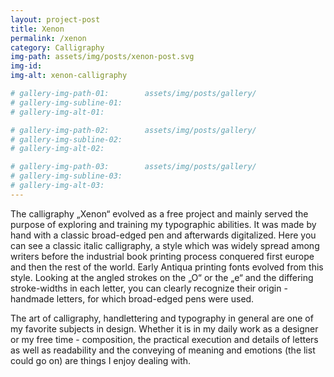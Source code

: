 ```yaml
---
layout: project-post
title: Xenon
permalink: /xenon
category: Calligraphy
img-path: assets/img/posts/xenon-post.svg
img-id:
img-alt: xenon-calligraphy

# gallery-img-path-01:        assets/img/posts/gallery/
# gallery-img-subline-01:     
# gallery-img-alt-01:         

# gallery-img-path-02:        assets/img/posts/gallery/
# gallery-img-subline-02:     
# gallery-img-alt-02:         

# gallery-img-path-03:        assets/img/posts/gallery/
# gallery-img-subline-03:     
# gallery-img-alt-03:       
---
```


The calligraphy „Xenon“ evolved as a free project and mainly served the purpose of exploring and training my typographic abilities. It was made by hand with a classic broad-edged pen and afterwards digitalized. Here you can see a classic italic calligraphy, a style which was widely spread among writers before the industrial book printing process conquered first europe and then the rest of the world. Early Antiqua printing fonts evolved from this style. Looking at the angled strokes on the „O“ or the „e“ and the differing stroke-widths in each letter, you can clearly recognize their origin - handmade letters, for which broad-edged pens were used.

The art of calligraphy, handlettering and typography in general are one of my favorite subjects in design. Whether it is in my daily work as a designer or my free time - composition, the practical execution and details of letters as well as readability and the conveying of meaning and emotions (the list could go on) are things I enjoy dealing with.